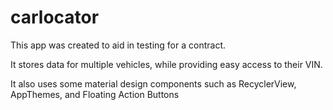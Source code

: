 # carlocator

This app was created to aid in testing for a contract.  

It stores data for multiple vehicles, while providing easy access to their VIN.  

It also uses some material design components such as RecyclerView, AppThemes, and Floating Action Buttons
